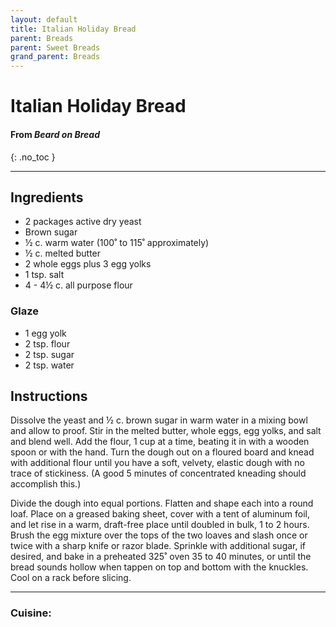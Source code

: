 ```yaml
---
layout: default
title: Italian Holiday Bread
parent: Breads
parent: Sweet Breads
grand_parent: Breads
---
```


# Italian Holiday Bread
#### From <i>Beard on Bread</i>
{: .no_toc }

---

## Ingredients
<ul>
	<li>2 packages active dry yeast</li>
	<li>Brown sugar</li>
	<li>½ c. warm water (100˚ to 115˚ approximately)</li>
	<li>½ c. melted butter</li>
	<li>2 whole eggs plus 3 egg yolks</li>
	<li>1 tsp. salt</li>
	<li>4 - 4½ c. all purpose flour</li>
</ul>

### Glaze
<ul>
	<li>1 egg yolk</li>
	<li>2 tsp. flour</li>
	<li>2 tsp. sugar</li>
	<li>2 tsp. water</li>
</ul>

## Instructions
Dissolve the yeast and ½ c. brown sugar in warm water in a mixing bowl and allow to proof. Stir in the melted butter, whole eggs, egg yolks, and salt and blend well. Add the flour, 1 cup at a time, beating it in with a wooden spoon or with the hand. Turn the dough out on a floured board and knead with additional flour until you have a soft, velvety, elastic dough with no trace of stickiness. (A good 5 minutes of concentrated kneading should accomplish this.)

Divide the dough into equal portions. Flatten and shape each into a round loaf. Place on a greased baking sheet, cover with a tent of aluminum foil, and let rise in a warm, draft-free place until doubled in bulk, 1 to 2 hours. Brush the egg mixture over the tops of the two loaves and slash once or twice with a sharp knife or razor blade. Sprinkle with additional sugar, if desired, and bake in a preheated 325˚ oven 35 to 40 minutes, or until the bread sounds hollow when tappen on top and bottom with the knuckles. Cool on a rack before slicing.

--- 

### Cuisine: 